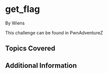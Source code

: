# get_flag


By Wiens



This challenge can be found in PwnAdventureZ
## Topics Covered

## Additional Information

